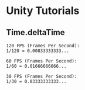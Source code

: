 # Unity Tutorials

## Time.deltaTime

```
120 FPS (Frames Per Second):
1/120 = 0.00833333333...

60 FPS (Frames Per Second):
1/60 = 0.01666666666...

30 FPS (Frames Per Second):
1/30 = 0.03333333333...
```
